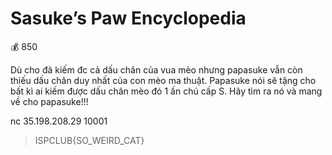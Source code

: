 # Sasuke’s Paw Encyclopedia

💰 850

Dù cho đã kiếm đc cả dấu chân của vua mèo nhưng papasuke vẫn còn thiếu dấu chân duy nhất của con mèo ma thuật. Papasuke nói sẽ tặng cho bất kì ai kiếm được dấu chân mèo đó 1 ấn chú cấp S. Hãy tìm ra nó và mang về cho papasuke!!!

nc 35.198.208.29 10001 
> ISPCLUB{SO_WEIRD_CAT}

 
